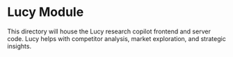 # Lucy Module

This directory will house the Lucy research copilot frontend and server code. Lucy helps with competitor analysis, market exploration, and strategic insights.
